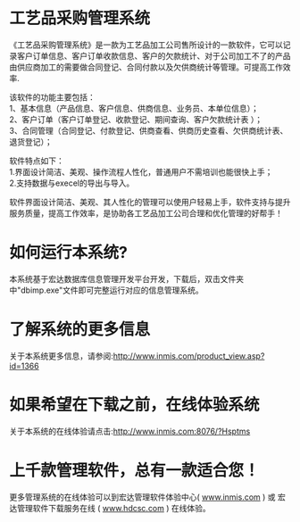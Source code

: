 # 工艺品采购管理系统

《工艺品采购管理系统》是一款为工艺品加工公司售所设计的一款软件，它可以记录客户订单信息、客户订单收款信息、客户的欠款统计、对于公司加工不了的产品由供应商加工的需要做合同登记、合同付款以及欠供商统计等管理。可提高工作效率.

 该软件的功能主要包括：   
 1、基本信息（产品信息、客户信息、供商信息、业务员、本单位信息）；   
 2、客户订单（客户订单登记、收款登记、期间查询、客户欠款统计表 ）；   
 3、合同管理（合同登记、付款登记、供商查看、供商历史查看、欠供商统计表、退货登记）；

 软件特点如下：   
 1.界面设计简洁、美观、操作流程人性化，普通用户不需培训也能很快上手；   
 2.支持数据与execel的导出与导入。  
 
 软件界面设计简洁、美观、其人性化的管理可以使用户轻易上手，软件支持与提升服务质量，提高工作效率，是协助各工艺品加工公司合理和优化管理的好帮手！

# 如何运行本系统?

本系统基于宏达数据库信息管理开发平台开发，下载后，双击文件夹中"dbimp.exe"文件即可完整运行对应的信息管理系统。

# 了解系统的更多信息

关于本系统更多信息，请参阅:http://www.inmis.com/product_view.asp?id=1366

# 如果希望在下载之前，在线体验系统

关于本系统的在线体验请点击:http://www.inmis.com:8076/?Hsptms

# 上千款管理软件，总有一款适合您！

更多管理系统的在线体验可以到宏达管理软件体验中心( www.inmis.com ) 或 宏达管理软件下载服务在线 ( www.hdcsc.com ) 在线体验。

